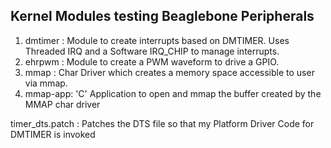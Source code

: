 ## Kernel Modules testing Beaglebone Peripherals

1)	dmtimer : Module to create interrupts based on DMTIMER. Uses Threaded IRQ and a Software IRQ_CHIP to manage interrupts.
2)	ehrpwm  : Module to create a PWM waveform to drive a GPIO.
3)  mmap	: Char Driver which creates a memory space accessible to user via mmap.
4)  mmap-app: 'C' Application to open and mmap the buffer created by the MMAP char driver

timer_dts.patch : Patches the DTS file so that my Platform Driver Code for DMTIMER is invoked